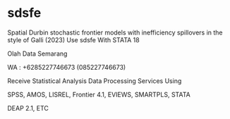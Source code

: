 # sdsfe
Spatial Durbin stochastic frontier models with inefficiency spillovers in the style of Galli (2023) Use sdsfe With STATA 18

Olah Data Semarang

WA : +6285227746673 (085227746673)

Receive Statistical Analysis Data Processing Services Using

SPSS, AMOS, LISREL, Frontier 4.1, EVIEWS, SMARTPLS, STATA

DEAP 2.1, ETC
